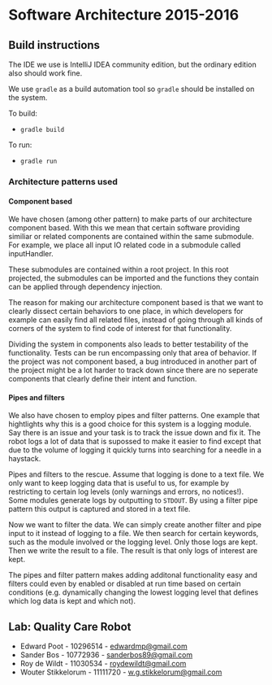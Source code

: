 # Software Architecture 2015-2016

## Build instructions
The IDE we use is IntelliJ IDEA community edition, but the ordinary edition also should work fine.

We use `gradle` as a build automation tool so `gradle` should be installed on the system.

To build:

* `gradle build`

To run:

* `gradle run`

### Architecture patterns used
#### Component based
We have chosen (among other pattern) to make parts of our architecture component based. With this we mean that certain software providing similiar or related components are contained within the same submodule. For example, we place all input IO related code in a submodule called inputHandler.

These submodules are contained within a root project. In this root projected, the submodules can be imported and the functions they contain can be applied through dependency injection. 

The reason for making our architecture component based is that we want to clearly dissect certain behaviors to one place, in which developers for example can easily find all related files, instead of going through all kinds of corners of the system to find code of interest for that functionality. 

Dividing the system in components also leads to better testability of the functionality. Tests can be run encompassing only that area of behavior. If the project was not component based, a bug introduced in another part of the project might be a lot harder to track down since there are no seperate components that clearly define their intent and function.

#### Pipes and filters
We also have chosen to employ pipes and filter patterns. One example that hightlights why this is a good choice for this system is a logging module. Say there is an issue and your task is to track the issue down and fix it. The robot logs a lot of data that is supossed to make it easier to find except that due to the volume of logging it quickly turns into searching for a needle in a haystack. 

Pipes and filters to the rescue. Assume that logging is done to a text file. We only want to keep logging data that is useful to us, for example by restricting to certain log levels (only warnings and errors, no notices!). Some modules generate logs by outputting to `STDOUT`. By using a filter pipe pattern this output is captured and stored in a text file.

Now we want to filter the data. We can simply create another filter and pipe input to it instead of logging to a file. We then search for certain keywords, such as the module involved or the logging level. Only those logs are kept. Then we write the result to a file. The result is that only logs of interest are kept.

The pipes and filter pattern makes adding additonal functionality easy and filters could even by enabled or disabled at run time based on certain conditions (e.g. dynamically changing the lowest logging level that defines which log data is kept and which not).

## Lab: Quality Care Robot

* Edward Poot - 10296514 - edwardmp@gmail.com
* Sander Bos - 10772936 - sanderbos89@gmail.com
* Roy de Wildt - 11030534 - roydewildt@gmail.com
* Wouter Stikkelorum - 11111720 - w.g.stikkelorum@gmail.com



